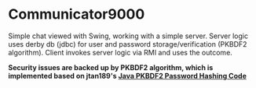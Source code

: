 # Communicator9000
Simple chat viewed with Swing, working with a simple server. Server logic uses derby db (jdbc) for user and password storage/verification (PKBDF2 algorithm). Client invokes server logic via RMI and uses the outcome.

<b>Security issues are backed up by PKBDF2 algorithm, which is implemented based on jtan189's <a href="https://gist.github.com/jtan189/3804290">Java PKBDF2 Password Hashing Code</a>
